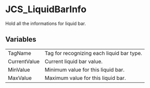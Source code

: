 # JCS_LiquidBarInfo

Hold all the informations for liquid bar.


## Variables

<table>
  <tr>
    <td>TagName</td>
    <td>Tag for recognizing each liquid bar type.</td>
  </tr>
  <tr>
    <td>CurrentValue</td>
    <td>Current liquid bar value.</td>
  </tr>
  <tr>
    <td>MinValue</td>
    <td>Minimum value for this liquid bar.</td>
  </tr>
  <tr>
    <td>MaxValue</td>
    <td>Maximum value for this liquid bar.</td>
  </tr>
</table>
